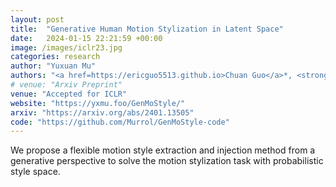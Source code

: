 ```yaml
---
layout: post
title:  "Generative Human Motion Stylization in Latent Space"
date:   2024-01-15 22:21:59 +00:00
image: /images/iclr23.jpg
categories: research
author: "Yuxuan Mu"
authors: "<a href=https://ericguo5513.github.io>Chuan Guo</a>*, <strong>Yuxuan Mu*</strong>, <a href=https://sites.google.com/site/xinxinzuohome/home>Xinxin Zuo</a>, Peng Dai, Youliang Yan, Juwei Lu, <a href=https://www.ece.ualberta.ca/~lcheng5/>Li Cheng</a>"
# venue: "Arxiv Preprint"
venue: "Accepted for ICLR"
website: "https://yxmu.foo/GenMoStyle/"
arxiv: "https://arxiv.org/abs/2401.13505"
code: "https://github.com/Murrol/GenMoStyle-code"
---
```

We propose a flexible motion style extraction and injection method from a generative perspective to solve the motion stylization task with probabilistic style space.